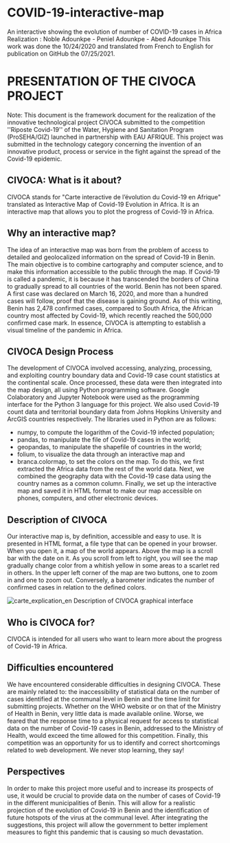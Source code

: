 # COVID-19-interactive-map
An interactive showing the evolution of number of COVID-19 cases in Africa
Realization : Noble Adounkpe - Peniel Adounkpe - Abed Adounkpe
This work was done the 10/24/2020 and translated from French to English for publication on GitHub the 07/25/2021.

# PRESENTATION OF THE CIVOCA PROJECT
Note: This document is the framework document for the realization of the innovative technological project CIVOCA submitted to the competition ''Riposte Covid-19'' of the Water, Hygiene and Sanitation Program (ProSEHA/GIZ) launched in partnership with EAU AFRIQUE. 
This project was submitted in the technology category concerning the invention of an innovative product, process or service in the fight against the spread of the Covid-19 epidemic. 

## CIVOCA: What is it about?
CIVOCA stands for "Carte interactive de l’évolution du Covid-19 en Afrique" translated as Interactive Map of Covid-19 Evolution in Africa. It is an interactive map that allows you to plot the progress of Covid-19 in Africa.

## Why an interactive map?
The idea of an interactive map was born from the problem of access to detailed and geolocalized information on the spread of Covid-19 in Benin. The main objective is to combine cartography and computer science, and to make this information accessible to the public through the map.
If Covid-19 is called a pandemic, it is because it has transcended the borders of China to gradually spread to all countries of the world. Benin has not been spared. A first case was declared on March 16, 2020, and more than a hundred cases will follow, proof that the disease is gaining ground. As of this writing, Benin has 2,478 confirmed cases, compared to South Africa, the African country most affected by Covid-19, which recently reached the 500,000 confirmed case mark. 
In essence, CIVOCA is attempting to establish a visual timeline of the pandemic in Africa.

## CIVOCA Design Process
The development of CIVOCA involved accessing, analyzing, processing, and exploiting country boundary data and Covid-19 case count statistics at the continental scale. Once processed, these data were then integrated into the map design, all using Python programming software.
Google Colaboratory and Jupyter Notebook were used as the programming interface for the Python 3 language for this project. We also used Covid-19 count data and territorial boundary data from Johns Hopkins University and ArcGIS countries respectively. The libraries used in Python are as follows:
- numpy, to compute the logarithm of the Covid-19 infected population;
- pandas, to manipulate the file of Covid-19 cases in the world;
- geopandas, to manipulate the shapefile of countries in the world;
- folium, to visualize the data through an interactive map and
- branca.colormap, to set the colors on the map.
To do this, we first extracted the Africa data from the rest of the world data. Next, we combined the geography data with the Covid-19 case data using the country names as a common column. Finally, we set up the interactive map and saved it in HTML format to make our map accessible on phones, computers, and other electronic devices.

## Description of CIVOCA 
Our interactive map is, by definition, accessible and easy to use. It is presented in HTML format, a file type that can be opened in your browser. When you open it, a map of the world appears. Above the map is a scroll bar with the date on it. As you scroll from left to right, you will see the map gradually change color from a whitish yellow in some areas to a scarlet red in others. In the upper left corner of the map are two buttons, one to zoom in and one to zoom out. Conversely, a barometer indicates the number of confirmed cases in relation to the defined colors.

![carte_explication_en](https://user-images.githubusercontent.com/69150501/126908710-8617ce96-f241-4b36-a96d-02d52875cf97.png)
Description of CIVOCA graphical interface

## Who is CIVOCA for?
CIVOCA is intended for all users who want to learn more about the progress of Covid-19 in Africa.

## Difficulties encountered 
We have encountered considerable difficulties in designing CIVOCA. These are mainly related to: the inaccessibility of statistical data on the number of cases identified at the communal level in Benin and the time limit for submitting projects. 
Whether on the WHO website or on that of the Ministry of Health in Benin, very little data is made available online. Worse, we feared that the response time to a physical request for access to statistical data on the number of Covid-19 cases in Benin, addressed to the Ministry of Health, would exceed the time allowed for this competition. Finally, this competition was an opportunity for us to identify and correct shortcomings related to web development. We never stop learning, they say!

## Perspectives 
In order to make this project more useful and to increase its prospects of use, it would be crucial to provide data on the number of cases of Covid-19 in the different municipalities of Benin.
This will allow for a realistic projection of the evolution of Covid-19 in Benin and the identification of future hotspots of the virus at the communal level. After integrating the suggestions, this project will allow the government to better implement measures to fight this pandemic that is causing so much devastation.



